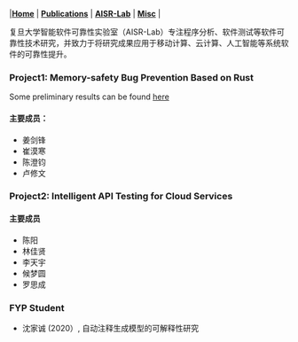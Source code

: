 
|[<b>Home</b>](https://hxuhack.github.io/) | [<b>Publications</b>](../publication/list) | [<b>AISR-Lab</b>](../lab/page) | [<b>Misc</b>](../misc/list) |

复旦大学智能软件可靠性实验室（AISR-Lab）专注程序分析、软件测试等软件可靠性技术研究，并致力于将研究成果应用于移动计算、云计算、人工智能等系统软件的可靠性提升。

### Project1: Memory-safety Bug Prevention Based on Rust
Some preliminary results can be found [here](https://arxiv.org/abs/2003.03296)

#### 主要成员：
- 姜剑锋
- 崔漠寒 
- 陈澄钧
- 卢修文

### Project2: Intelligent API Testing for Cloud Services

#### 主要成员
- 陈阳
- 林佳贤
- 李天宇
- 候梦圆
- 罗思成

### FYP Student 
 - 沈家诚 (2020）, 自动注释生成模型的可解释性研究
